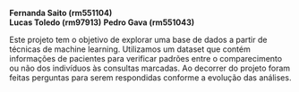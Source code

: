 **Fernanda Saito (rm551104)**   
**Lucas Toledo (rm97913)**
**Pedro Gava (rm551043)**

Este projeto tem o objetivo de explorar uma base de dados a partir de técnicas de machine learning. Utilizamos um dataset que contém informações de pacientes para verificar padrões entre o comparecimento ou não dos indivíduos às consultas marcadas. Ao decorrer do projeto foram feitas perguntas para serem respondidas conforme a evolução das análises.